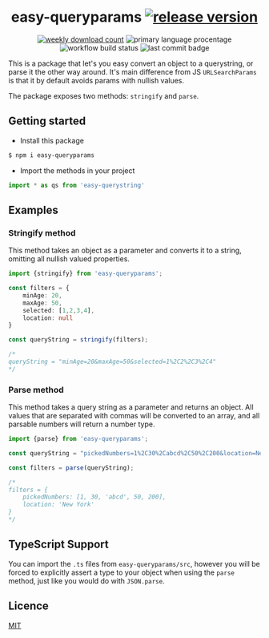 <div align="center">

# easy-queryparams [![release version](https://img.shields.io/npm/v/easy-queryparams)](https://www.npmjs.com/package/easy-queryparams) 

[![weekly download count](https://img.shields.io/npm/dm/easy-queryparams)](https://npmcharts.com/compare/easy-queryparams?interval=30&minimal=true) ![primary language procentage](https://img.shields.io/github/languages/top/bartektelec/easy-queryparams) ![workflow build status](https://img.shields.io/github/workflow/status/bartektelec/easy-queryparams/Release%20npm%20package) ![last commit badge](https://img.shields.io/github/last-commit/bartektelec/easy-queryparams)

</div>

This is a package that let's you easy convert an object to a querystring, or parse it the other way around. It's main difference from JS `URLSearchParams` is that it by default avoids params with nullish values.

The package exposes two methods: `stringify` and `parse`.

## Getting started
- Install this package
```bash
$ npm i easy-queryparams
```
- Import the methods in your project
```ts
import * as qs from 'easy-querystring'
```

## Examples

### Stringify method

This method takes an object as a parameter and converts it to a string, omitting all nullish valued properties.

```ts
import {stringify} from 'easy-queryparams';

const filters = {
    minAge: 20,
    maxAge: 50,
    selected: [1,2,3,4],
    location: null
}

const queryString = stringify(filters);

/*
queryString = "minAge=20&maxAge=50&selected=1%2C2%2C3%2C4"
*/
```

### Parse method

This method takes a query string as a parameter and returns an object. All values that are separated with commas will be converted to an array, and all parsable numbers will return a number type.

```ts
import {parse} from 'easy-queryparams';

const queryString = "pickedNumbers=1%2C30%2Cabcd%2C50%2C200&location=New%20York";

const filters = parse(queryString);

/*
filters = {
    pickedNumbers: [1, 30, 'abcd', 50, 200],
    location: 'New York'
}
*/
```

## TypeScript Support

You can import the `.ts` files from `easy-queryparams/src`, however you will be forced to explicitly assert a type to your object when using the `parse` method, just like you would do with `JSON.parse`.

## Licence

[MIT](https://opensource.org/licenses/MIT)

